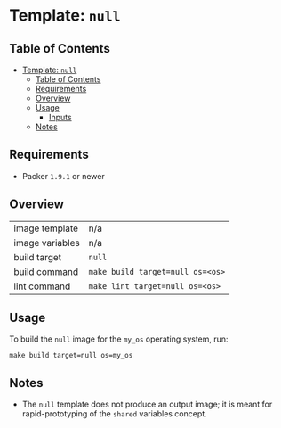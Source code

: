 # Template: `null`

## Table of Contents

<!-- TOC -->
* [Template: `null`](#template-null)
  * [Table of Contents](#table-of-contents)
  * [Requirements](#requirements)
  * [Overview](#overview)
  * [Usage](#usage)
    * [Inputs](#inputs)
  * [Notes](#notes)
<!-- TOC -->

## Requirements

- Packer `1.9.1` or newer

## Overview

|                 |                                  |
|-----------------|----------------------------------|
| image template  | n/a                              |
| image variables | n/a                              |
| build target    | `null`                           |
| build command   | `make build target=null os=<os>` |
| lint command    | `make lint target=null os=<os>`  |

## Usage

To build the `null` image for the `my_os` operating system, run:

```shell
make build target=null os=my_os
```

## Notes

* The `null` template does not produce an output image; it is meant for rapid-prototyping of the `shared` variables concept.
